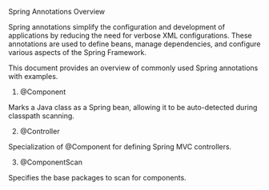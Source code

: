 Spring Annotations Overview

Spring annotations simplify the configuration and development of applications by reducing the need for verbose XML configurations. These annotations are used to define beans, manage dependencies, and configure various aspects of the Spring Framework.

This document provides an overview of commonly used Spring annotations with examples.

1. @Component

Marks a Java class as a Spring bean, allowing it to be auto-detected during classpath scanning.

2. @Controller

Specialization of @Component for defining Spring MVC controllers.

3. @ComponentScan

Specifies the base packages to scan for components.
